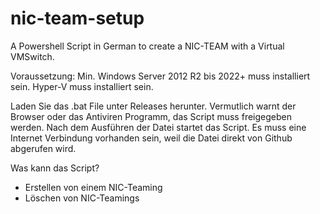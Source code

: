 # nic-team-setup
A Powershell Script in German to create a NIC-TEAM with a Virtual VMSwitch.

Voraussetzung:
Min. Windows Server 2012 R2 bis 2022+ muss installiert sein.
Hyper-V muss installiert sein.

Laden Sie das .bat File unter Releases herunter. Vermutlich warnt der Browser oder das Antiviren Programm, das Script muss freigegeben werden.
Nach dem Ausführen der Datei startet das Script. Es muss eine Internet Verbindung vorhanden sein, weil die Datei direkt von Github abgerufen wird.

Was kann das Script?
- Erstellen von einem NIC-Teaming
- Löschen von NIC-Teamings
